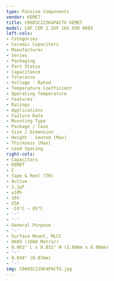 ```yaml
---
type: Passive Components
vendor: KEMET
title: C0603C225K4PACTU KEMET
model: CAP CER 2.2UF 16V X5R 0603
left-cols:
- Categories
- Ceramic Capacitors
- Manufacturer
- Series
- Packaging 
- Part Status
- Capacitance
- Tolerance
- Voltage - Rated
- Temperature Coefficient
- Operating Temperature
- Features
- Ratings
- Applications
- Failure Rate
- Mounting Type
- Package / Case
- Size / Dimension
- Height - Seated (Max)
- Thickness (Max)
- Lead Spacing
right-cols:
- Capacitors
- KEMET
- C
- Tape & Reel (TR) 
- Active
- 2.2µF
- ±10%
- 16V
- X5R
- -55°C ~ 85°C
- '-'
- '-'
- General Purpose
- '-'
- Surface Mount, MLCC
- 0603 (1608 Metric)
- 0.063" L x 0.031" W (1.60mm x 0.80mm)
- '-'
- 0.034" (0.87mm)
- '-'
img: C0603C225K4PACTU.jpg
---
```

